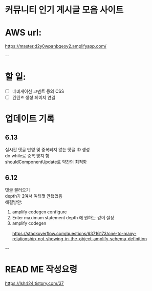 # 커뮤니티 인기 게시글 모음 사이트

# AWS url:
https://master.d2y0wpanbqeoy2.amplifyapp.com/

--

# 할 일:
* [ ] 네비게이션 코멘트 등의 CSS <br>
* [ ] 컨텐츠 생성 페이지 연결 <br>

# 업데이트 기록
## 6.13
실시간 댓글 반영 및 중복되지 않는 댓글 ID 생성<br>
do while로 중복 방지 함<br>
shouldComponentUpdate로 약간의 최적화 <br>

## 6.12
댓글 불러오기 <br>
depth가 2여서 여태껏 안됐었음<br>
해결방안: <br>
1. amplify codegen configure
2. Enter maximum statement depth 에 원하는 깊이 설정
3. amplify codegen
<br><br>
https://stackoverflow.com/questions/63716173/one-to-many-relationship-not-showing-in-the-object-amplify-schema-definition


--
# READ ME 작성요령
https://lsh424.tistory.com/37<br>